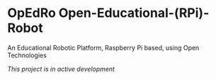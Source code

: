 # OpEdRo Open-Educational-(RPi)-Robot #
An Educational Robotic Platform, Raspberry Pi based, using Open Technologies

*This project is in active development*
